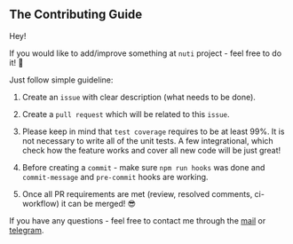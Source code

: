 ## The Contributing Guide

Hey!

If you would like to add/improve something at `nuti` project - feel free to do it! 🚀

Just follow simple guideline:

1. Create an `issue` with clear description (what needs to be done).

2. Create a `pull request` which will be related to this `issue`.

3. Please keep in mind that `test coverage` requires to be at least 99%.
It is not necessary to write all of the unit tests. A few integrational,
which check how the feature works and cover all new code will be just great!

4. Before creating a `commit` - make sure `npm run hooks` was done and
`commit-message` and `pre-commit` hooks are working.

5. Once all PR requirements are met (review, resolved comments, ci-workflow) it
can be merged! 😎

If you have any questions - feel free to contact me through the
[mail](mailto:andr.lyt.dev@gmail.com) or [telegram](https://t.me/andr_ll).
